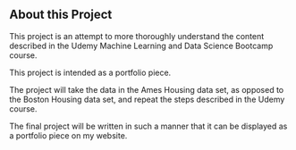 ## About this Project

This project is an attempt to more thoroughly understand the content described in the Udemy Machine Learning and Data Science Bootcamp course.

This project is intended as a portfolio piece.

The project will take the data in the Ames Housing data set, as opposed to the Boston Housing data set, and repeat the steps described in the Udemy course.

The final project will be written in such a manner that it can be displayed as a portfolio piece on my website.
